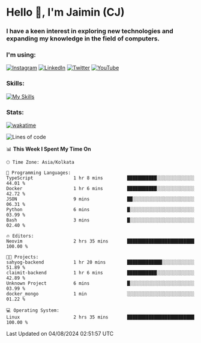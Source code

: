 <h1>Hello 👋, I'm Jaimin (CJ)</h1>
<h3>I have a keen interest in exploring new technologies and expanding my knowledge in the field of computers.</h3>

<h3 align="left"> I'm using: </h3>

[![Instagram](https://img.shields.io/badge/Instagram-%23E4405F.svg?style=for-the-badge&logo=Instagram&logoColor=white)](https://instagram.com/jaimin_chovatia) [![LinkedIn](https://img.shields.io/badge/linkedin-%230077B5.svg?style=for-the-badge&logo=linkedin&logoColor=white)](https://www.linkedin.com/in/jaimin-chovatia-691b8b29a) [![Twitter](https://img.shields.io/badge/Twitter-%231DA1F2.svg?style=for-the-badge&logo=Twitter&logoColor=white)](https://twitter.com/jaimin_chovatia) [![YouTube](https://img.shields.io/badge/YouTube-%23FF0000.svg?style=for-the-badge&logo=YouTube&logoColor=white)](https://youtube.com/@cjcreations5172) 

**<h3 align="left">Skills:</h3>**

[![My Skills](https://skillicons.dev/icons?i=ts,js,java,py,react,nextjs,nodejs,postgres,mongodb,git)](https://skillicons.dev)

<!---
 **<h3 align="left">🏆 Achievements:</h3>**
 [![An image of @jaimin25's Holopin badges, which is a link to view their full Holopin profile](https://holopin.me/jaimin25)](https://holopin.io/@jaimin25)
-->

**<h3 align="left">Stats:</h3>**

[![wakatime](https://wakatime.com/badge/user/b2a7cf30-099b-4a62-be11-c3b7dc700323.svg)](https://wakatime.com/@b2a7cf30-099b-4a62-be11-c3b7dc700323)

<!--START_SECTION:waka-->
![Lines of code](https://img.shields.io/badge/From%20Hello%20World%20I%27ve%20Written-927.5%20thousand%20lines%20of%20code-blue)

📊 **This Week I Spent My Time On** 

```text
🕑︎ Time Zone: Asia/Kolkata

💬 Programming Languages: 
TypeScript               1 hr 8 mins         ███████████░░░░░░░░░░░░░░   44.01 % 
Docker                   1 hr 6 mins         ███████████░░░░░░░░░░░░░░   42.72 % 
JSON                     9 mins              ██░░░░░░░░░░░░░░░░░░░░░░░   06.31 % 
Python                   6 mins              █░░░░░░░░░░░░░░░░░░░░░░░░   03.99 % 
Bash                     3 mins              █░░░░░░░░░░░░░░░░░░░░░░░░   02.40 % 

🔥 Editors: 
Neovim                   2 hrs 35 mins       █████████████████████████   100.00 % 

🐱‍💻 Projects: 
sahyog-backend           1 hr 20 mins        █████████████░░░░░░░░░░░░   51.89 % 
claimit-backend          1 hr 6 mins         ███████████░░░░░░░░░░░░░░   42.89 % 
Unknown Project          6 mins              █░░░░░░░░░░░░░░░░░░░░░░░░   03.99 % 
docker_mongo             1 min               ░░░░░░░░░░░░░░░░░░░░░░░░░   01.22 % 

💻 Operating System: 
Linux                    2 hrs 35 mins       █████████████████████████   100.00 % 
```


 Last Updated on 04/08/2024 02:51:57 UTC
<!--END_SECTION:waka-->
